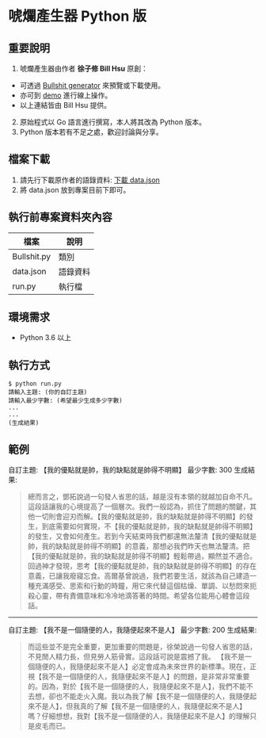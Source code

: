 # 唬爛產生器 Python 版

## 重要說明
1. 唬爛產生器由作者 **徐子修 Bill Hsu** 原創：
  - 可透過 [Bullshit generator](https://github.com/StillFantastic/bullshit "唬爛產生器") 來預覽或下載使用。
  - 亦可到 [demo](https://howtobullshit.me/ "線上展示") 進行線上操作。
  - 以上連結皆由 Bill Hsu 提供。
2. 原始程式以 Go 語言進行撰寫，本人將其改為 Python 版本。
3. Python 版本若有不足之處，歡迎討論與分享。

## 檔案下載
1. 請先行下載原作者的語錄資料: [下載 data.json](https://raw.githubusercontent.com/StillFantastic/bullshit/master/generator/data.json "data.json")
2. 將 data.json 放到專案目前下即可。

## 執行前專案資料夾內容
| 檔案 | 說明 |
| --- | --- |
| Bullshit.py | 類別 |
| data.json | 語錄資料 |
| run.py | 執行檔 |

## 環境需求
- Python 3.6 以上

## 執行方式
```
$ python run.py
請輸入主題: (你的自訂主題)
請輸入最少字數: (希望最少生成多少字數)
...
...
(生成結果)
```

## 範例
自訂主題: 【我的優點就是帥，我的缺點就是帥得不明顯】
最少字數: 300
生成結果:
>總而言之，鄧拓說過一句發人省思的話，越是沒有本領的就越加自命不凡。這段話讓我的心境提高了一個層次。我們一般認為，抓住了問題的關鍵，其他一切則會迎刃而解。【我的優點就是帥，我的缺點就是帥得不明顯】的發生，到底需要如何實現，不【我的優點就是帥，我的缺點就是帥得不明顯】的發生，又會如何產生。若到今天結束時我們都還無法釐清【我的優點就是帥，我的缺點就是帥得不明顯】的意義，那想必我們昨天也無法釐清。把【我的優點就是帥，我的缺點就是帥得不明顯】輕鬆帶過，顯然並不適合。回過神才發現，思考【我的優點就是帥，我的缺點就是帥得不明顯】的存在意義，已讓我廢寢忘食。高爾基曾說過，我們若要生活，就該為自己建造一種充滿感受、思索和行動的時鐘，用它來代替這個枯燥、單調、以愁悶來扼殺心靈，帶有責備意味和冷冷地滴答著的時間。希望各位能用心體會這段話。

---

自訂主題: 【我不是一個隨便的人，我隨便起來不是人】
最少字數: 200
生成結果:
>而這些並不是完全重要，更加重要的問題是，徐榮說過一句發人省思的話，不見閒人精力長，但見勞人筋骨實。這段話可說是震撼了我。
>【我不是一個隨便的人，我隨便起來不是人】必定會成為未來世界的新標準。現在，正視【我不是一個隨便的人，我隨便起來不是人】的問題，是非常非常重要的。因為，對於【我不是一個隨便的人，我隨便起來不是人】，我們不能不去想，卻也不能走火入魔。我以為我了解【我不是一個隨便的人，我隨便起來不是人】，但我真的了解【我不是一個隨便的人，我隨便起來不是人】嗎？仔細想想，我對【我不是一個隨便的人，我隨便起來不是人】的理解只是皮毛而已。